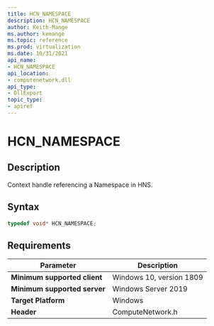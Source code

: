 ```yaml
---
title: HCN_NAMESPACE
description: HCN_NAMESPACE
author: Keith-Mange
ms.author: kemange
ms.topic: reference
ms.prod: virtualization
ms.date: 10/31/2021
api_name:
- HCN_NAMESPACE
api_location:
- computenetwork.dll
api_type:
- DllExport
topic_type: 
- apiref
---
```

# HCN_NAMESPACE

## Description

Context handle referencing a Namespace in HNS.


## Syntax

```cpp
typedef void* HCN_NAMESPACE;
```


## Requirements

|Parameter|Description|
|---|---|
| **Minimum supported client** | Windows 10, version 1809 |
| **Minimum supported server** | Windows Server 2019 |
| **Target Platform** | Windows |
| **Header** | ComputeNetwork.h |

